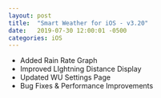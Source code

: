 ```yaml
---
layout: post
title:  "Smart Weather for iOS - v3.20"
date:   2019-07-30 12:00:01 -0500
categories: iOS
---
```


 - Added Rain Rate Graph
 - Improved LIghtning Distance Display
 - Updated WU Settings Page
 - Bug Fixes & Performance Improvements
